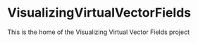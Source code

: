# VisualizingVirtualVectorFields
 This is the home of the Visualizing Virtual Vector Fields project
